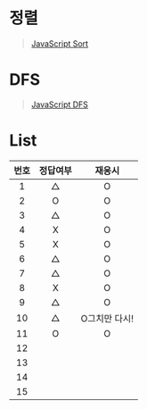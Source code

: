 # 정렬
> [JavaScript Sort](../../../theory/recursive.md)

# DFS
> [JavaScript DFS](../../../theory/dfs.md)

# List
|번호|정답여부|재응시|
|:---:|:---:|:---:|
|1|△|O|
|2|O|O|
|3|△|O|
|4|X|O|
|5|X|O|
|6|△|O|
|7|△|O|
|8|X|O|
|9|△|O|
|10|△|O그치만 다시!|
|11|O|O|
|12|||
|13|||
|14|||
|15|||